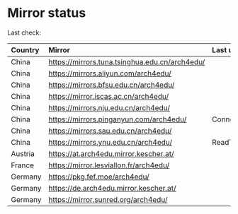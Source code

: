 <script src="./time.js"></script>
# Mirror status
Last check: <script type="text/javascript">localize(1678594987.5499983);</script>

|Country|Mirror|Last update|
|:------|:-----|:----------|
|China|https://mirrors.tuna.tsinghua.edu.cn/arch4edu/|<script type="text/javascript">localize(1678559605);</script>|
|China|https://mirrors.aliyun.com/arch4edu/|<script type="text/javascript">localize(1678559605);</script>|
|China|https://mirrors.bfsu.edu.cn/arch4edu/|<script type="text/javascript">localize(1678559605);</script>|
|China|https://mirror.iscas.ac.cn/arch4edu/|<script type="text/javascript">localize(1678559605);</script>|
|China|https://mirrors.nju.edu.cn/arch4edu/|<script type="text/javascript">localize(1678516475);</script>|
|China|https://mirrors.pinganyun.com/arch4edu/|ConnectionError|
|China|https://mirrors.sau.edu.cn/arch4edu/|<script type="text/javascript">localize(1673850842);</script>|
|China|https://mirrors.ynu.edu.cn/arch4edu/|ReadTimeout|
|Austria|https://at.arch4edu.mirror.kescher.at/|<script type="text/javascript">localize(1678559605);</script>|
|France|https://mirror.lesviallon.fr/arch4edu/|<script type="text/javascript">localize(1678559605);</script>|
|Germany|https://pkg.fef.moe/arch4edu/|<script type="text/javascript">localize(1678559605);</script>|
|Germany|https://de.arch4edu.mirror.kescher.at/|<script type="text/javascript">localize(1678559605);</script>|
|Germany|https://mirror.sunred.org/arch4edu/|<script type="text/javascript">localize(1678559605);</script>|

<script src="./tablefilter/tablefilter.js"></script>
<script src="./table.js"></script>
